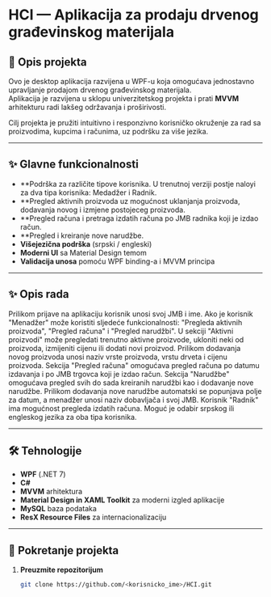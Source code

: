 # HCI — Aplikacija za prodaju drvenog građevinskog materijala

## 📌 Opis projekta
Ovo je desktop aplikacija razvijena u WPF-u koja omogućava jednostavno upravljanje prodajom drvenog građevinskog materijala.  
Aplikacija je razvijena u sklopu univerzitetskog projekta i prati **MVVM** arhitekturu radi lakšeg održavanja i proširivosti.  

Cilj projekta je pružiti intuitivno i responzivno korisničko okruženje za rad sa proizvodima, kupcima i računima, uz podršku za više jezika.

---

## ✨ Glavne funkcionalnosti
- **Podrška za različite tipove korisnika. U trenutnoj verziji postje naloyi za dva tipa korisnika: Medadžer i Radnik.
- **Pregled aktivnih proizvoda uz mogućnost uklanjanja proizvoda, dodavanja novog i izmjene postojeceg proizvoda.
- **Pregled računa i pretraga izdatih računa po JMB radnika koji je izdao račun.
- **Pregled i kreiranje nove narudžbe.
- **Višejezična podrška** (srpski / engleski)
- **Moderni UI** sa Material Design temom
- **Validacija unosa** pomoću WPF binding-a i MVVM principa

---

## ✨ Opis rada
Prilikom prijave na aplikaciju korisnik unosi svoj JMB i ime. Ako je korisnik "Menadžer" može koristiti sljedeće funkcionalnosti: "Pregleda aktivnih proizvoda", 
"Pregled računa" i "Pregled narudžbi".
U sekciji "Aktivni proizvodi" može pregledati trenutno aktivne proizvode, ukloniti neki od proizvoda, izmijeniti cijenu ili dodati novi proizvod. Prilikom dodavanja 
novog proizvoda unosi naziv vrste proizvoda, vrstu drveta i cijenu proizvoda. 
Sekcija "Pregled računa" omogućava pregled računa po datumu izdavanja i po JMB trgovca koji je izdao račun.
Sekcija "Narudžbe" omogućava pregled svih do sada kreiranih narudžbi kao i dodavanje nove narudžbe. Prilikom dodavanja nove narudžbe automatski se popunjava polje za datum, 
a menadžer unosi naziv dobavljača i svoj JMB. 
Korisnik "Radnik" ima mogućnost pregleda izdatih računa. 
Moguć je odabir srpskog ili engleskog jezika za oba tipa korisnika. 

---

## 🛠️ Tehnologije
- **WPF** (.NET 7)
- **C#**
- **MVVM** arhitektura
- **Material Design in XAML Toolkit** za moderni izgled aplikacije
- **MySQL** baza podataka
- **ResX Resource Files** za internacionalizaciju

---

## 🚀 Pokretanje projekta
1. **Preuzmite repozitorijum**  
   ```bash
   git clone https://github.com/<korisnicko_ime>/HCI.git
